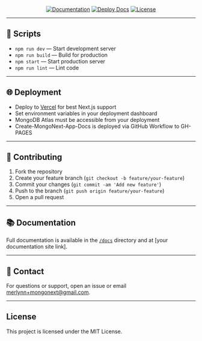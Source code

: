 <p align="center">
  <a href="https://docs.mongonext.com"><img src="https://img.shields.io/badge/docs-online-success?style=flat-square" alt="Documentation" /></a>
  <a href="https://github.com/yourusername/mongonext/actions/workflows/deploy-docs.yml"><img src="https://github.com/yourusername/mongonext/actions/workflows/deploy-docs.yml/badge.svg" alt="Deploy Docs" /></a>
  <a href="https://github.com/mrlynn/create-mongonext-app-docs/blob/main/LICENSE"><img src="https://img.shields.io/github/license/mrlynn/create-mongonext-app-docs?style=flat-square" alt="License" /></a>
</p>

---

## 📝 Scripts

- `npm run dev` — Start development server
- `npm run build` — Build for production
- `npm start` — Start production server
- `npm run lint` — Lint code

---

## 🌐 Deployment

- Deploy to [Vercel](https://vercel.com/) for best Next.js support
- Set environment variables in your deployment dashboard
- MongoDB Atlas must be accessible from your deployment
- Create-MongoNext-App-Docs is deployed via GitHub Workflow to GH-PAGES

---

## 🤝 Contributing

1. Fork the repository
2. Create your feature branch (`git checkout -b feature/your-feature`)
3. Commit your changes (`git commit -am 'Add new feature'`)
4. Push to the branch (`git push origin feature/your-feature`)
5. Open a pull request

---

## 📚 Documentation

Full documentation is available in the [`/docs`](./docs) directory and at [your documentation site link].

---

## 📧 Contact

For questions or support, open an issue or email [merlynn+mongonext@gmail.com](mailto:merlynn+mongonext@gmail.com).

---

## License

This project is licensed under the MIT License.

